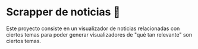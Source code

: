# Scrapper de noticias 📰

Este proyecto consiste en un visualizador de noticias relacionadas con ciertos temas para poder generar visualizadores de "qué tan relevante" son ciertos temas.
